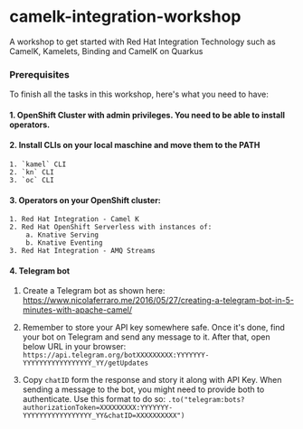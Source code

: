 # camelk-integration-workshop
A workshop to get started with Red Hat Integration Technology such as CamelK, Kamelets, Binding and CamelK on Quarkus

### Prerequisites
To finish all the tasks in this workshop, here's what you need to have:

#### 1. OpenShift Cluster with admin privileges. You need to be able to install operators.

#### 2. Install CLIs on your local maschine and move them to the PATH
    1. `kamel` CLI 
    2. `kn` CLI 
    3. `oc` CLI 

#### 3. Operators on your OpenShift cluster:
    1. Red Hat Integration - Camel K
    2. Red Hat OpenShift Serverless with instances of:
        a. Knative Serving 
        b. Knative Eventing
    3. Red Hat Integration - AMQ Streams

#### 4. Telegram bot
1. Create a Telegram bot as shown here: https://www.nicolaferraro.me/2016/05/27/creating-a-telegram-bot-in-5-minutes-with-apache-camel/

2. Remember to store your API key somewhere safe. Once it's done, find your bot on Telegram and send any message to it. After that, open below URL in your browser:
`https://api.telegram.org/botXXXXXXXXX:YYYYYYY-YYYYYYYYYYYYYYYYY_YY/getUpdates`

3. Copy `chatID` form the response and story it along with API Key.
When sending a message to the bot, you might need to provide both to authenticate. Use this format to do so:
`.to("telegram:bots?authorizationToken=XXXXXXXXX:YYYYYYY-YYYYYYYYYYYYYYYYY_YY&chatID=XXXXXXXXXX")`

